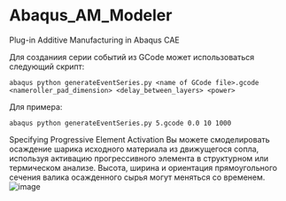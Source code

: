 # Abaqus_AM_Modeler
Plug-in Additive Manufacturing in Abaqus CAE

Для созданиия серии событий из GCode может использоваться следующий скрипт:
```
abaqus python generateEventSeries.py <name of GCode file>.gcode <nameroller_pad_dimension> <delay_between_layers> <power>
```
Для примера:
```
abaqus python generateEventSeries.py 5.gcode 0.0 10 1000
```

Specifying Progressive Element Activation
Вы можете смоделировать осаждение шарика исходного материала из движущегося сопла, используя активацию прогрессивного элемента в структурном или термическом анализе. Высота, ширина и ориентация прямоугольного сечения валика осажденного сырья могут меняться со временем.
![image](https://github.com/Ubersmurf2010/Abaqus_AM_Modeler/assets/113335397/48cfb460-1a75-41ca-a565-8fee2cbae692)
